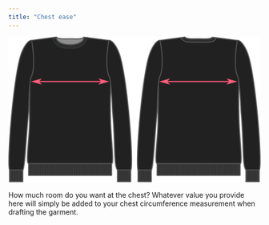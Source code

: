 ```yaml
---
title: "Chest ease"
---
```


![Chest ease](chestease.svg)

How much room do you want at the chest?
Whatever value you provide here will simply be added to your chest circumference measurement when drafting the garment.




